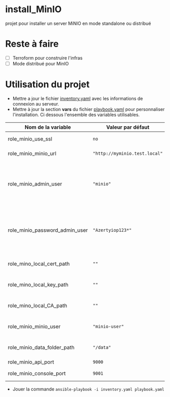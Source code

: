 # install_MinIO
projet pour installer un server MiNIO en mode standalone ou distribué

# Reste à faire
- [ ] Terroform pour construire l'infras
- [ ] Mode distribué pour MinIO

# Utilisation du projet

- Mettre a jour le fichier [inventory.yaml](inventory.yaml) avec les informations de connexion au serveur.  
- Mettre à jour la section **vars** du fichier [playbook.yaml](playbook.yaml) pour personnaliser l'installation. Ci dessous l'ensemble des variables utilisables.  
  
| Nom de la variable | Valeur par défaut | Descriptio |
|--------------------|------------------ |------------|
|role_minio_use_ssl| `no` | Action du SSL pour le serveur|
|role_minio_minio_url|`"http://myminio.test.local"`| Url d'accès à l'api Minio et a l'IHM|
|role_minio_admin_user| `"minio"`|Utilisateur administrateur pour accès à l'API ou à l'IHM. Peut etre généré aléatoirement par le script [generate_password.sh](generate_password.sh)|
|role_minio_password_admin_user|`"Azertyiop123*"`|Mot de passe pour l'utilisateur administrateur. Peut etre généré aléatoirement par le script [generate_password.sh]|
|role_mino_local_cert_path|`""`|Si la variable `role_minio_use_ssl` est à `true`.|
|role_mino_local_key_path|`""`|Si la variable `role_minio_use_ssl` est à `true`.|
|role_mino_local_CA_path|`""`|Si la variable `role_minio_use_ssl` est à `true`.|
|role_minio_minio_user| `"minio-user"`|Utilisateur systeme local pour executer le service MinIO|
|role_minio_data_folder_path| `"/data"`|Point de montage utilisé pour stocker les données de MinIO|
|role_minio_api_port|`9000`|Port pour de l'API MinIO|
|role_minio_console_port| `9001`|Port pour l'accès à l'IHM MinIO|

- Jouer la commande `ansible-playbook -i inventory.yaml playbook.yaml`